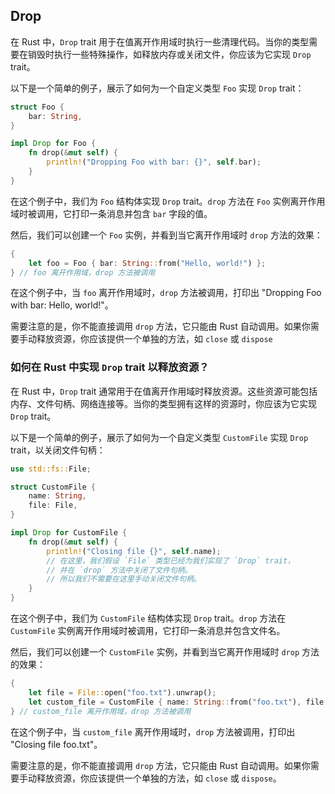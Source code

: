 ## Drop

在 Rust 中，`Drop` trait 用于在值离开作用域时执行一些清理代码。当你的类型需要在销毁时执行一些特殊操作，如释放内存或关闭文件，你应该为它实现 `Drop` trait。

以下是一个简单的例子，展示了如何为一个自定义类型 `Foo` 实现 `Drop` trait：

```rust
struct Foo {
    bar: String,
}

impl Drop for Foo {
    fn drop(&mut self) {
        println!("Dropping Foo with bar: {}", self.bar);
    }
}
```

在这个例子中，我们为 `Foo` 结构体实现 `Drop` trait。`drop` 方法在 `Foo` 实例离开作用域时被调用，它打印一条消息并包含 `bar` 字段的值。

然后，我们可以创建一个 `Foo` 实例，并看到当它离开作用域时 `drop` 方法的效果：

```rust
{
    let foo = Foo { bar: String::from("Hello, world!") };
} // foo 离开作用域，drop 方法被调用
```

在这个例子中，当 `foo` 离开作用域时，`drop` 方法被调用，打印出 "Dropping Foo with bar: Hello, world!"。

需要注意的是，你不能直接调用 `drop` 方法，它只能由 Rust 自动调用。如果你需要手动释放资源，你应该提供一个单独的方法，如 `close` 或 `dispose`

### 如何在 Rust 中实现 `Drop` trait 以释放资源？

在 Rust 中，`Drop` trait 通常用于在值离开作用域时释放资源。这些资源可能包括内存、文件句柄、网络连接等。当你的类型拥有这样的资源时，你应该为它实现 `Drop` trait。

以下是一个简单的例子，展示了如何为一个自定义类型 `CustomFile` 实现 `Drop` trait，以关闭文件句柄：

```rust
use std::fs::File;

struct CustomFile {
    name: String,
    file: File,
}

impl Drop for CustomFile {
    fn drop(&mut self) {
        println!("Closing file {}", self.name);
        // 在这里，我们假设 `File` 类型已经为我们实现了 `Drop` trait，
        // 并在 `drop` 方法中关闭了文件句柄。
        // 所以我们不需要在这里手动关闭文件句柄。
    }
}
```

在这个例子中，我们为 `CustomFile` 结构体实现 `Drop` trait。`drop` 方法在 `CustomFile` 实例离开作用域时被调用，它打印一条消息并包含文件名。

然后，我们可以创建一个 `CustomFile` 实例，并看到当它离开作用域时 `drop` 方法的效果：

```rust
{
    let file = File::open("foo.txt").unwrap();
    let custom_file = CustomFile { name: String::from("foo.txt"), file };
} // custom_file 离开作用域，drop 方法被调用
```

在这个例子中，当 `custom_file` 离开作用域时，`drop` 方法被调用，打印出 "Closing file foo.txt"。

需要注意的是，你不能直接调用 `drop` 方法，它只能由 Rust 自动调用。如果你需要手动释放资源，你应该提供一个单独的方法，如 `close` 或 `dispose`。